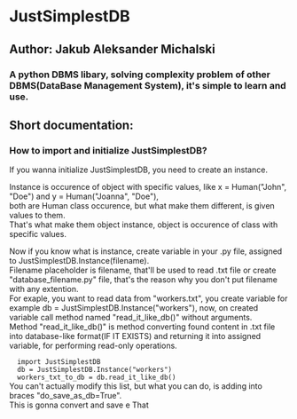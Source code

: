 <h1>JustSimplestDB</h1>
<h2>Author: Jakub Aleksander Michalski</h2>
<h3>A python DBMS libary, solving complexity problem of other DBMS(DataBase Management System), it's simple to learn and use.</h3>
<h2>Short documentation:</h2>
<h3>How to import and initialize JustSimplestDB?</h3>
<p>If you wanna initialize JustSimplestDB, you need to create an instance.</p>
<p>Instance is occurence of object with specific values, like x = Human("John", "Doe") and y = Human("Joanna", "Doe"), <br>
  both are Human class occurence, but what make them different, is given values to them.<br>
  That's what make them object instance, object is occurence of class with specific values.</p>
<p>Now if you know what is instance, create variable in your .py file, assigned to JustSimplestDB.Instance(filename).<br>
Filename placeholder is filename, that'll be used to read .txt file or create "database_filename.py" file, that's the reason why you don't put filename with any extention.<br>
For exaple, you want to read data from "workers.txt", you create variable for example db = JustSimplestDB.Instance("workers"), now, on created variable call method named "read_it_like_db()" without arguments.<br>
Method "read_it_like_db()" is method converting found content in .txt file into database-like format(IF IT EXISTS) and returning it into assigned variable, for performing read-only operations.<br>
<code>
  import JustSimplestDB
  db = JustSimplestDB.Instance("workers")
  workers_txt_to_db = db.read_it_like_db()
</code>
You can't actually modify this list, but what you can do, is adding into braces "do_save_as_db=True".<br>
This is gonna convert and save e
That 
</p>
